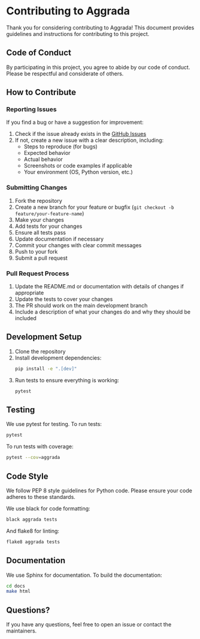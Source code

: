 # Contributing to Aggrada

Thank you for considering contributing to Aggrada! This document provides guidelines and instructions for contributing to this project.

## Code of Conduct

By participating in this project, you agree to abide by our code of conduct. Please be respectful and considerate of others.

## How to Contribute

### Reporting Issues

If you find a bug or have a suggestion for improvement:

1. Check if the issue already exists in the [GitHub Issues](https://github.com/username/aggrada/issues)
2. If not, create a new issue with a clear description, including:
   - Steps to reproduce (for bugs)
   - Expected behavior
   - Actual behavior
   - Screenshots or code examples if applicable
   - Your environment (OS, Python version, etc.)

### Submitting Changes

1. Fork the repository
2. Create a new branch for your feature or bugfix (`git checkout -b feature/your-feature-name`)
3. Make your changes
4. Add tests for your changes
5. Ensure all tests pass
6. Update documentation if necessary
7. Commit your changes with clear commit messages
8. Push to your fork
9. Submit a pull request

### Pull Request Process

1. Update the README.md or documentation with details of changes if appropriate
2. Update the tests to cover your changes
3. The PR should work on the main development branch
4. Include a description of what your changes do and why they should be included

## Development Setup

1. Clone the repository
2. Install development dependencies:
   ```bash
   pip install -e ".[dev]"
   ```
3. Run tests to ensure everything is working:
   ```bash
   pytest
   ```

## Testing

We use pytest for testing. To run tests:

```bash
pytest
```

To run tests with coverage:

```bash
pytest --cov=aggrada
```

## Code Style

We follow PEP 8 style guidelines for Python code. Please ensure your code adheres to these standards.

We use black for code formatting:

```bash
black aggrada tests
```

And flake8 for linting:

```bash
flake8 aggrada tests
```

## Documentation

We use Sphinx for documentation. To build the documentation:

```bash
cd docs
make html
```

## Questions?

If you have any questions, feel free to open an issue or contact the maintainers.
